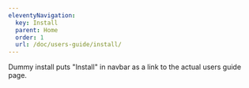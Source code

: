 ```yaml
---
eleventyNavigation:
  key: Install
  parent: Home
  order: 1
  url: /doc/users-guide/install/
---
```


Dummy install puts "Install" in navbar as a link to the actual users guide page.